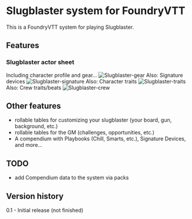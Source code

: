 # Slugblaster system for FoundryVTT
This is a FoundryVTT system for playing Slugblaster.

## Features
### Slugblaster actor sheet
Including character profile and gear...
![Slugblaster-gear](https://github.com/user-attachments/assets/ce43be5a-4f53-4fec-ab5a-62743a946ab7)
Also: Signature devices
![Slugblaster-signature](https://github.com/user-attachments/assets/71477686-a090-4104-a973-7a9799eb7728)
Also: Character traits
![Slugblaster-traits](https://github.com/user-attachments/assets/a95b20f2-26fc-49d4-8d11-05a0050d2798)
Also: Crew traits/beats
![Slugblaster-crew](https://github.com/user-attachments/assets/756771e3-7758-4928-ae2f-de6fe847670c)

## Other features
* rollable tables for customizing your slugblaster (your board, gun, background, etc.)
* rollable tables for the GM (challenges, opportunities, etc.)
* A compendium with Playbooks (Chill, Smarts, etc.), Signature Devices, and more...

## TODO
* add Compendium data to the system via packs

## Version history
0.1 - Initial release (not finished)

